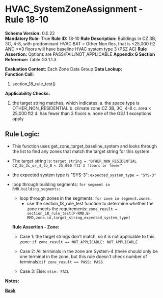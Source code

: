 # HVAC_SystemZoneAssignment - Rule 18-10
**Schema Version:** 0.0.22  
**Mandatory Rule:** True
**Rule ID:** 18-10
**Rule Description:** Buildings in CZ 3B, 3C, 4-8, with predominant HVAC BAT = Other Non Res, that is <25,000 ft2 AND <=3 floors will have baseline HVAC system type 3 (PSZ AC)
**Rule Assertion:** Options are PASS/FAIL/NOT_APPLICABLE
**Appendix G Section Reference:** Table G3.1.1.3

**Evaluation Context:** Each Zone Data Group
**Data Lookup:**   
**Function Call:** 

1. section_18_rule_test()


**Applicability Checks:**
1. the target string matches, which indicates:
  a. the space type is OTHER_NON_RESIDENTIAL
  b. climate zone CZ 3B, 3C, 4-8
  c. area < 25,000 ft2
  d. has fewer than 3 floors
  e. none of the G3.1.1 exceptions apply

## Rule Logic:  
- This function uses get_zone_target_baseline_system and looks through the list to find any zones that match the target string for this system.
- The target string is: `target_string = "OTHER_NON_RESIDENTIAL CZ_3b_3c_or_4_to_8 < 25,000 ft2 3 floors or fewer"`
- the expected system type is "SYS-3": `expected_system_type = "SYS-3"`

- loop through building segments: `for segment in RMR.building_segments:`
	- loop through zones in the segments: `for zone in segment.zones:`
		- use the section_18_rule_test function to determine whether the zone meets the requirements: `zone_result = section_18_rule_test(P-RMD,B-RMD,zone.id,target_string,expected_system_type)`

  **Rule Assertion - Zone:**

  - Case 1: the target strings don't match, so it is not applicable to this zone: `if zone_result == NOT_APPLICABLE: NOT_APPLICABLE`
  - Case 2: All terminals in the zone are System-4 (there should only be one terminal in the zone, but this rule doesn't check number of terminals):`if zone_result == PASS: PASS`

  - Case 3: Else: `else: FAIL`

**Notes:**

**[Back](../_toc.md)**
